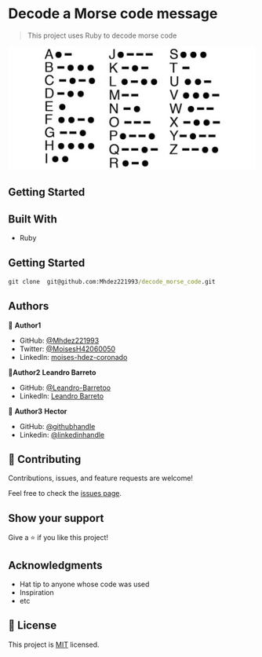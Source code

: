 # Decode a Morse code message

> This project uses Ruby to decode morse code

![diagram](./morse_code.jpeg)
## Getting Started

## Built With

- Ruby

## Getting Started

```cmd
git clone  git@github.com:Mhdez221993/decode_morse_code.git
```

## Authors

👤 **Author1**

- GitHub: [@Mhdez221993](https://github.com/Mhdez221993)
- Twitter: [@MoisesH42060050](https://twitter.com/MoisesH42060050)
- LinkedIn: [moises-hdez-coronado](https://www.linkedin.com/in/moises-hdez-coronado/)

👤**Author2** **Leandro Barreto**

- GitHub: [@Leandro-Barretoo](https://github.com/Leandro-Barretoo)
- LinkedIn: [Leandro Barreto](https://linkedin.com/in/leandroobarreto/)

:bearded_person: **Author3** **Hector**
  - GitHub: [@githubhandle](https://github.com/Hector096)
  - Linkedin: [@linkedinhandle](https://www.linkedin.com/in/hector096/)


## 🤝 Contributing

Contributions, issues, and feature requests are welcome!

Feel free to check the [issues page](../../issues/).

## Show your support

Give a ⭐️ if you like this project!

## Acknowledgments

- Hat tip to anyone whose code was used
- Inspiration
- etc

## 📝 License

This project is [MIT](./MIT.md) licensed.
